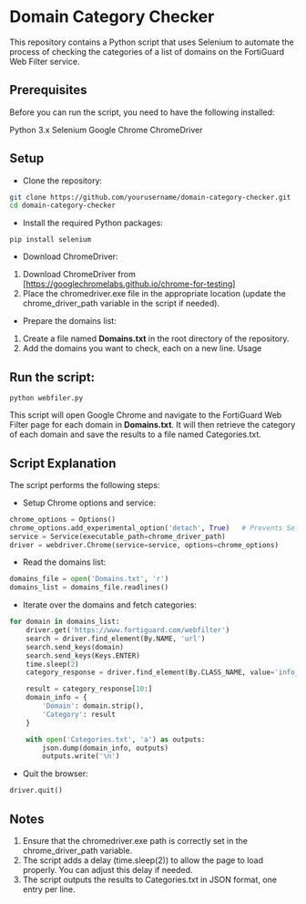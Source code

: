 # Domain Category Checker
This repository contains a Python script that uses Selenium to automate the process of checking the categories of a list of domains on the FortiGuard Web Filter service.

## Prerequisites
Before you can run the script, you need to have the following installed:

Python 3.x
Selenium
Google Chrome
ChromeDriver

## Setup

- Clone the repository:
```bash
git clone https://github.com/yourusername/domain-category-checker.git
cd domain-category-checker
```

- Install the required Python packages:

```
pip install selenium
```

- Download ChromeDriver:

1. Download ChromeDriver from [https://googlechromelabs.github.io/chrome-for-testing]
2. Place the chromedriver.exe file in the appropriate location (update the chrome_driver_path variable in the script if needed).

- Prepare the domains list:

1. Create a file named __Domains.txt__ in the root directory of the repository.
2. Add the domains you want to check, each on a new line.
Usage

## Run the script:

```
python webfiler.py
```

This script will open Google Chrome and navigate to the FortiGuard Web Filter page for each domain in __Domains.txt__. It will then retrieve the category of each domain and save the results to a file named Categories.txt.

## Script Explanation

The script performs the following steps:

- Setup Chrome options and service:

```python
chrome_options = Options()
chrome_options.add_experimental_option('detach', True)   # Prevents Selenium from closing the browser
service = Service(executable_path=chrome_driver_path)
driver = webdriver.Chrome(service=service, options=chrome_options)
```

- Read the domains list:

```python
domains_file = open('Domains.txt', 'r')
domains_list = domains_file.readlines()
```

- Iterate over the domains and fetch categories:

```python
for domain in domains_list:
    driver.get('https://www.fortiguard.com/webfilter')
    search = driver.find_element(By.NAME, 'url')
    search.send_keys(domain)
    search.send_keys(Keys.ENTER)
    time.sleep(2)
    category_response = driver.find_element(By.CLASS_NAME, value='info_title').text

    result = category_response[10:]
    domain_info = {
        'Domain': domain.strip(),
        'Category': result
    }

    with open('Categories.txt', 'a') as outputs:
        json.dump(domain_info, outputs)
        outputs.write('\n')
```

- Quit the browser:

```python
driver.quit()
```

## Notes

1. Ensure that the chromedriver.exe path is correctly set in the chrome_driver_path variable.
2. The script adds a delay (time.sleep(2)) to allow the page to load properly. You can adjust this delay if needed.
3. The script outputs the results to Categories.txt in JSON format, one entry per line.
